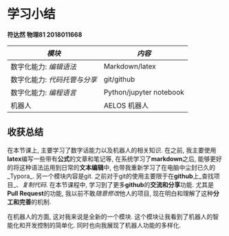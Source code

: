 # 学习小结

**符达然 物理81 2018011668**

| _模块_                       | _内容_                  |
| ---------------------------- | ----------------------- |
| 数字化能力: _编辑语法_       | Markdown/latex          |
| 数字化能力: _代码托管与分享_ | git/github              |
| 数字化能力: _编程语言_       | Python/jupyter notebook |
| 机器人                       | AELOS 机器人            |

## 收获总结

在本节课上, 主要学习了数字话能力以及机器人的相关知识. 在之前, 我主要使用**latex**编写一些带有**公式**的文章和笔记等, 在系统学习了**markdown**之后, 能够更好的将这种语法运用到日常的**文本编辑**中, 也带我重新学习了在电脑中尘封已久的_Typora_.
另一个模块内容是git. 之前对于git的使用主要限于在**github**上_查找项目_、_复制代码_. 在本节课程中, 学习到了更多**github**的**交流和分享**功能. 尤其是**Pull Request**的功能, 我以前不敢*随意修改*他人的项目, 现在明白和理解了这种**分工和完善**的机制.

在机器人的方面, 这对我来说是全新的一个模块. 这个模块让我看到了机器人的智能化和开发控制的简单化. 同时也向我展现了机器人功能的多样化.
